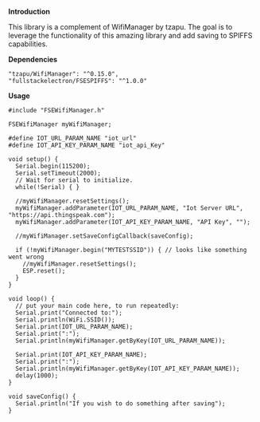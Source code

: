 **Introduction**

This library is a complement of WifiManager by tzapu. The goal is to leverage the functionality of this amazing library and add saving to SPIFFS capabilities. 


**Dependencies**

	"tzapu/WifiManager": "^0.15.0",
	"fullstackelectron/FSESPIFFS": "^1.0.0"


**Usage**

```
#include "FSEWifiManager.h"

FSEWifiManager myWifiManager;

#define IOT_URL_PARAM_NAME "iot_url"
#define IOT_API_KEY_PARAM_NAME "iot_api_Key"

void setup() {
  Serial.begin(115200);
  Serial.setTimeout(2000);
  // Wait for serial to initialize.
  while(!Serial) { }
  
  //myWifiManager.resetSettings();
  myWifiManager.addParameter(IOT_URL_PARAM_NAME, "Iot Server URL", "https://api.thingspeak.com");
  myWifiManager.addParameter(IOT_API_KEY_PARAM_NAME, "API Key", "");
  
  //myWifiManager.setSaveConfigCallback(saveConfig);
  
  if (!myWifiManager.begin("MYTESTSSID")) { // looks like something went wrong
    //myWifiManager.resetSettings();
    ESP.reset();
  }
}

void loop() {
  // put your main code here, to run repeatedly:
  Serial.print("Connected to:");
  Serial.println(WiFi.SSID());
  Serial.print(IOT_URL_PARAM_NAME);
  Serial.print(":");
  Serial.println(myWifiManager.getByKey(IOT_URL_PARAM_NAME));

  Serial.print(IOT_API_KEY_PARAM_NAME);
  Serial.print(":");
  Serial.println(myWifiManager.getByKey(IOT_API_KEY_PARAM_NAME));
  delay(1000);
}

void saveConfig() {
  Serial.println("If you wish to do something after saving");
}
```

